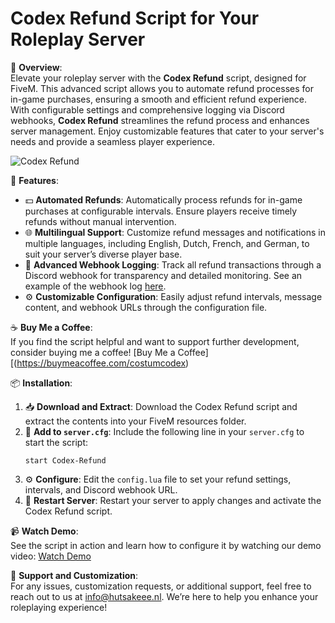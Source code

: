 # Codex Refund Script for Your Roleplay Server

🚀 **Overview**:<br>
Elevate your roleplay server with the **Codex Refund** script, designed for FiveM. This advanced script allows you to automate refund processes for in-game purchases, ensuring a smooth and efficient refund experience. With configurable settings and comprehensive logging via Discord webhooks, **Codex Refund** streamlines the refund process and enhances server management. Enjoy customizable features that cater to your server's needs and provide a seamless player experience.

![Codex Refund](https://i.imgur.com/1EZK6eB.png)

🔧 **Features**:<br>
- 💵 **Automated Refunds**: Automatically process refunds for in-game purchases at configurable intervals. Ensure players receive timely refunds without manual intervention.
- 🌐 **Multilingual Support**: Customize refund messages and notifications in multiple languages, including English, Dutch, French, and German, to suit your server’s diverse player base.
- 🔄 **Advanced Webhook Logging**: Track all refund transactions through a Discord webhook for transparency and detailed monitoring. See an example of the webhook log [here](https://i.imgur.com/tf4TOVG.png).
- ⚙️ **Customizable Configuration**: Easily adjust refund intervals, message content, and webhook URLs through the configuration file.

☕ **Buy Me a Coffee**:<br>
If you find the script helpful and want to support further development, consider buying me a coffee! [Buy Me a Coffee][(https://buymeacoffee.com/costumcodex)

📦 **Installation**:<br>
1. 📥 **Download and Extract**: Download the Codex Refund script and extract the contents into your FiveM resources folder.
2. 🔧 **Add to `server.cfg`**: Include the following line in your `server.cfg` to start the script:
    ```plaintext
    start Codex-Refund
    ```
3. ⚙️ **Configure**: Edit the `config.lua` file to set your refund settings, intervals, and Discord webhook URL.
4. 🔄 **Restart Server**: Restart your server to apply changes and activate the Codex Refund script.

📹 **Watch Demo**:<br>
See the script in action and learn how to configure it by watching our demo video: [Watch Demo](https://youtu.be/st6W7cbfnms)

📧 **Support and Customization**:<br>
For any issues, customization requests, or additional support, feel free to reach out to us at [info@hutsakeee.nl](mailto:info@hutsakeee.nl). We’re here to help you enhance your roleplaying experience!
